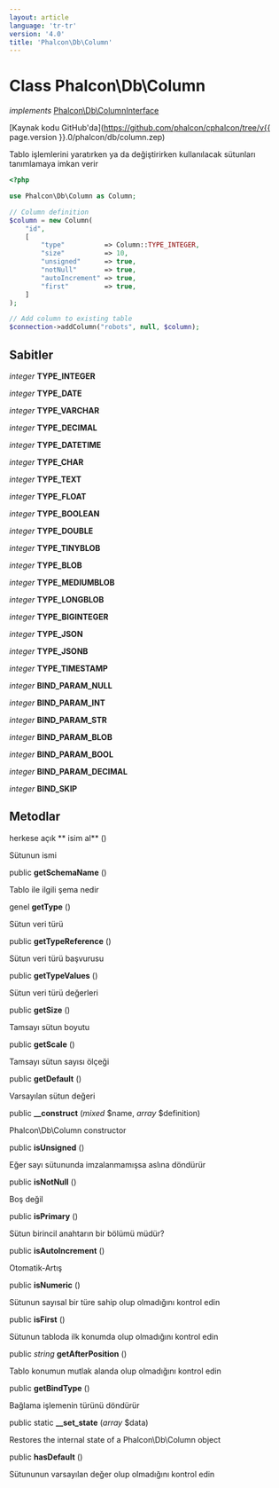 ```yaml
---
layout: article
language: 'tr-tr'
version: '4.0'
title: 'Phalcon\Db\Column'
---
```

# Class **Phalcon\Db\Column**

*implements* [Phalcon\Db\ColumnInterface](Phalcon_Db_ColumnInterface)

[Kaynak kodu GitHub'da](https://github.com/phalcon/cphalcon/tree/v{{ page.version }}.0/phalcon/db/column.zep)

Tablo işlemlerini yaratırken ya da değiştirirken kullanılacak sütunları tanımlamaya imkan verir

```php
<?php

use Phalcon\Db\Column as Column;

// Column definition
$column = new Column(
    "id",
    [
        "type"          => Column::TYPE_INTEGER,
        "size"          => 10,
        "unsigned"      => true,
        "notNull"       => true,
        "autoIncrement" => true,
        "first"         => true,
    ]
);

// Add column to existing table
$connection->addColumn("robots", null, $column);

```

## Sabitler

*integer* **TYPE_INTEGER**

*integer* **TYPE_DATE**

*integer* **TYPE_VARCHAR**

*integer* **TYPE_DECIMAL**

*integer* **TYPE_DATETIME**

*integer* **TYPE_CHAR**

*integer* **TYPE_TEXT**

*integer* **TYPE_FLOAT**

*integer* **TYPE_BOOLEAN**

*integer* **TYPE_DOUBLE**

*integer* **TYPE_TINYBLOB**

*integer* **TYPE_BLOB**

*integer* **TYPE_MEDIUMBLOB**

*integer* **TYPE_LONGBLOB**

*integer* **TYPE_BIGINTEGER**

*integer* **TYPE_JSON**

*integer* **TYPE_JSONB**

*integer* **TYPE_TIMESTAMP**

*integer* **BIND_PARAM_NULL**

*integer* **BIND_PARAM_INT**

*integer* **BIND_PARAM_STR**

*integer* **BIND_PARAM_BLOB**

*integer* **BIND_PARAM_BOOL**

*integer* **BIND_PARAM_DECIMAL**

*integer* **BIND_SKIP**

## Metodlar

herkese açık ** isim al** ()

Sütunun ismi

public **getSchemaName** ()

Tablo ile ilgili şema nedir

genel **getType** ()

Sütun veri türü

public **getTypeReference** ()

Sütun veri türü başvurusu

public **getTypeValues** ()

Sütun veri türü değerleri

public **getSize** ()

Tamsayı sütun boyutu

public **getScale** ()

Tamsayı sütun sayısı ölçeği

public **getDefault** ()

Varsayılan sütun değeri

public **__construct** (*mixed* $name, *array* $definition)

Phalcon\Db\Column constructor

public **isUnsigned** ()

Eğer sayı sütununda imzalanmamışsa aslına döndürür

public **isNotNull** ()

Boş değil

public **isPrimary** ()

Sütun birincil anahtarın bir bölümü müdür?

public **isAutoIncrement** ()

Otomatik-Artış

public **isNumeric** ()

Sütunun sayısal bir türe sahip olup olmadığını kontrol edin

public **isFirst** ()

Sütunun tabloda ilk konumda olup olmadığını kontrol edin

public *string* **getAfterPosition** ()

Tablo konumun mutlak alanda olup olmadığını kontrol edin

public **getBindType** ()

Bağlama işlemenin türünü döndürür

public static **__set_state** (*array* $data)

Restores the internal state of a Phalcon\Db\Column object

public **hasDefault** ()

Sütununun varsayılan değer olup olmadığını kontrol edin